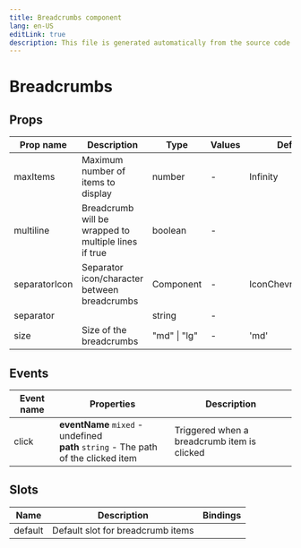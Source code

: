 ```yaml
---
title: Breadcrumbs component
lang: en-US
editLink: true
description: This file is generated automatically from the source code. Changes made here will be lost.
---
```


# Breadcrumbs

<!--@include: ./breadcrumbs.doc.md-->

## Props

| Prop name     | Description                                          | Type         | Values | Default            |
| ------------- | ---------------------------------------------------- | ------------ | ------ | ------------------ |
| maxItems      | Maximum number of items to display                   | number       | -      | Infinity           |
| multiline     | Breadcrumb will be wrapped to multiple lines if true | boolean      | -      |                    |
| separatorIcon | Separator icon/character between breadcrumbs         | Component    | -      | IconChevronRight16 |
| separator     |                                                      | string       | -      |                    |
| size          | Size of the breadcrumbs                              | "md" \| "lg" | -      | 'md'               |

## Events

| Event name | Properties                                                                             | Description                                 |
| ---------- | -------------------------------------------------------------------------------------- | ------------------------------------------- |
| click      | **eventName** `mixed` - undefined<br/>**path** `string` - The path of the clicked item | Triggered when a breadcrumb item is clicked |

## Slots

| Name    | Description                       | Bindings |
| ------- | --------------------------------- | -------- |
| default | Default slot for breadcrumb items |          |
